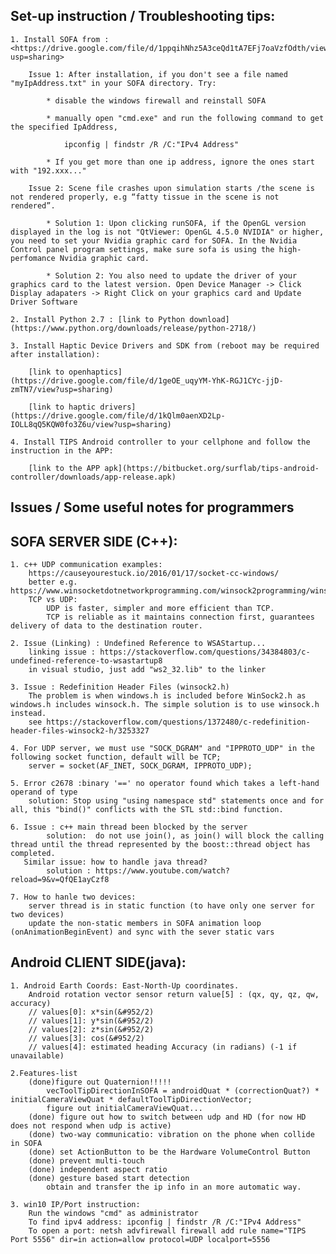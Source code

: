## Set-up instruction / Troubleshooting tips:

    1. Install SOFA from : <https://drive.google.com/file/d/1ppqihNhz5A3ceQd1tA7EFj7oaVzfOdth/view?usp=sharing>
    
        Issue 1: After installation, if you don't see a file named "myIpAddress.txt" in your SOFA directory. Try:
        
            * disable the windows firewall and reinstall SOFA
        
            * manually open "cmd.exe" and run the following command to get the specified IpAddress, 
        
                ipconfig | findstr /R /C:"IPv4 Address"
                
            * If you get more than one ip address, ignore the ones start with "192.xxx..."
            
        Issue 2: Scene file crashes upon simulation starts /the scene is not rendered properly, e.g “fatty tissue in the scene is not rendered”. 

            * Solution 1: Upon clicking runSOFA, if the OpenGL version displayed in the log is not "QtViewer: OpenGL 4.5.0 NVIDIA" or higher, you need to set your Nvidia graphic card for SOFA. In the Nvidia Control panel program settings, make sure sofa is using the high-perfomance Nvidia graphic card. 

            * Solution 2: You also need to update the driver of your graphics card to the latest version. Open Device Manager -> Click Display adapaters -> Right Click on your graphics card and Update Driver Software

    2. Install Python 2.7 : [link to Python download](https://www.python.org/downloads/release/python-2718/)

    3. Install Haptic Device Drivers and SDK from (reboot may be required after installation): 
    
        [link to openhaptics] (https://drive.google.com/file/d/1geOE_uqyYM-YhK-RGJ1CYc-jjD-zmTN7/view?usp=sharing)
        
        [link to haptic drivers] (https://drive.google.com/file/d/1kQlm0aenXD2Lp-IOLL8qQ5KQW0fo3Z6u/view?usp=sharing)

    4. Install TIPS Android controller to your cellphone and follow the instruction in the APP: 
    
        [link to the APP apk](https://bitbucket.org/surflab/tips-android-controller/downloads/app-release.apk)




**Issues / Some useful notes for programmers**
------------------------------------------------

## SOFA SERVER SIDE (C++):

    1. c++ UDP communication examples:
    	https://causeyourestuck.io/2016/01/17/socket-cc-windows/
    	better e.g. https://www.winsocketdotnetworkprogramming.com/winsock2programming/winsock2advancedcode1e.html
    	TCP vs UDP: 
    		UDP is faster, simpler and more efficient than TCP. 
    		TCP is reliable as it maintains connection first, guarantees delivery of data to the destination router.

    2. Issue (Linking) : Undefined Reference to WSAStartup...
    	linking issue : https://stackoverflow.com/questions/34384803/c-undefined-reference-to-wsastartup8
    	in visual studio, just add "ws2_32.lib" to the linker

    3. Issue : Redefinition Header Files (winsock2.h)
    	The problem is when windows.h is included before WinSock2.h as windows.h includes winsock.h. The simple solution is to use winsock.h instead.
    	see https://stackoverflow.com/questions/1372480/c-redefinition-header-files-winsock2-h/3253327

    4. For UDP server, we must use "SOCK_DGRAM" and "IPPROTO_UDP" in the following socket function, default will be TCP;
    	server = socket(AF_INET, SOCK_DGRAM, IPPROTO_UDP); 

    5. Error c2678 :binary '==' no operator found which takes a left-hand operand of type
    	solution: Stop using "using namespace std" statements once and for all, this "bind()" conflicts with the STL std::bind function.

    6. Issue : c++ main thread been blocked by the server
    		solution:  do not use join(), as join() will block the calling thread until the thread represented by the boost::thread object has completed.
       Similar issue: how to handle java thread?
       		solution : https://www.youtube.com/watch?reload=9&v=QfQE1ayCzf8

    7. How to hanle two devices:
        server thread is in static function (to have only one server for two devices)
        update the non-static members in SOFA animation loop (onAnimationBeginEvent) and sync with the sever static vars


## Android CLIENT SIDE(java):

    1. Android Earth Coords: East-North-Up coordinates.
        Android rotation vector sensor return value[5] : (qx, qy, qz, qw, accuracy)
        // values[0]: x*sin(&#952/2)
        // values[1]: y*sin(&#952/2)
        // values[2]: z*sin(&#952/2)
        // values[3]: cos(&#952/2)
        // values[4]: estimated heading Accuracy (in radians) (-1 if unavailable)

    2.Features-list
        (done)figure out Quaternion!!!!!
            vecToolTipDirectionInSOFA = androidQuat * (correctionQuat?) * initialCameraViewQuat * defaultToolTipDirectionVector;
            figure out initialCameraViewQuat...
        (done) figure out how to switch between udp and HD (for now HD does not respond when udp is active)
        (done) two-way communicatio: vibration on the phone when collide in SOFA
        (done) set ActionButton to be the Hardware VolumeControl Button
        (done) prevent multi-touch
        (done) independent aspect ratio
        (done) gesture based start detection
            obtain and transfer the ip info in an more automatic way.

    3. win10 IP/Port instruction:
        Run the windows "cmd" as administrator
        To find ipv4 address: ipconfig | findstr /R /C:"IPv4 Address"
        To open a port: netsh advfirewall firewall add rule name="TIPS Port 5556" dir=in action=allow protocol=UDP localport=5556